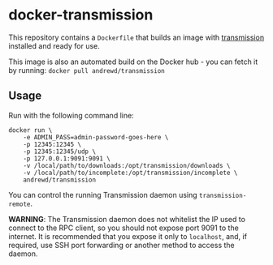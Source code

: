 # docker-transmission

This repository contains a `Dockerfile` that builds an image with
[transmission][1] installed and ready for use.

This image is also an automated build on the Docker hub - you can fetch it
by running: `docker pull andrewd/transmission`

## Usage

Run with the following command line:

```
docker run \
    -e ADMIN_PASS=admin-password-goes-here \
    -p 12345:12345 \
    -p 12345:12345/udp \
    -p 127.0.0.1:9091:9091 \
    -v /local/path/to/downloads:/opt/transmission/downloads \
    -v /local/path/to/incomplete:/opt/transmission/incomplete \
    andrewd/transmission
```

You can control the running Transmission daemon using `transmission-remote`.

**WARNING**: The Transmission daemon does not whitelist the IP used to connect
to the RPC client, so you should not expose port 9091 to the internet.  It is
recommended that you expose it only to `localhost`, and, if required, use SSH
port forwarding or another method to access the daemon.

[1]: http://www.transmissionbt.com/
